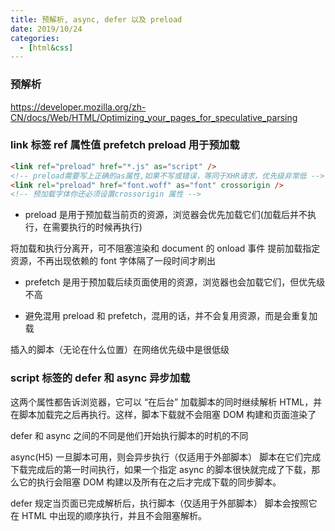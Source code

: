 ```yaml
---
title: 预解析, async, defer 以及 preload
date: 2019/10/24
categories:
  - [html&css]
---
```


### 预解析

https://developer.mozilla.org/zh-CN/docs/Web/HTML/Optimizing_your_pages_for_speculative_parsing

### link 标签 ref 属性值 prefetch preload 用于预加载

```html
<link ref="preload" href="*.js" as="script" />
<!-- preload需要写上正确的as属性,如果不写或错误，等同于XHR请求，优先级非常低 -->
<link rel="preload" href="font.woff" as="font" crossorigin />
<!-- 预加载字体你还必须设置crossorigin 属性 -->
```

- preload 是用于预加载当前页的资源，浏览器会优先加载它们(加载后并不执行，在需要执行的时候再执行)

将加载和执行分离开，可不阻塞渲染和 document 的 onload 事件
提前加载指定资源，不再出现依赖的 font 字体隔了一段时间才刷出

- prefetch 是用于预加载后续页面使用的资源，浏览器也会加载它们，但优先级不高

- 避免混用 preload 和 prefetch，混用的话，并不会复用资源，而是会重复加载

插入的脚本（无论在什么位置）在网络优先级中是很低级

### script 标签的 defer 和 async 异步加载

这两个属性都告诉浏览器，它可以 “在后台” 加载脚本的同时继续解析 HTML，并在脚本加载完之后再执行。这样，脚本下载就不会阻塞 DOM 构建和页面渲染了

defer 和 async 之间的不同是他们开始执行脚本的时机的不同

async(H5) 一旦脚本可用，则会异步执行（仅适用于外部脚本） 脚本在它们完成下载完成后的第一时间执行，如果一个指定 async 的脚本很快就完成了下载，那么它的执行会阻塞 DOM 构建以及所有在之后才完成下载的同步脚本。

defer 规定当页面已完成解析后，执行脚本（仅适用于外部脚本） 脚本会按照它在 HTML 中出现的顺序执行，并且不会阻塞解析。
